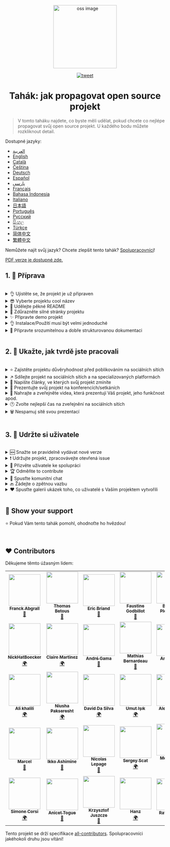 <p align="center">
    <img alt="oss image" src="./imgs/zoss-logo.svg" height="200px" width="200px">
</p>

<p align="center">
  <a href="https://twitter.com/intent/tweet?text=How%20to%20promote%20your%20open-source%20projects%20@ZenikaOSS&url=https://github.com/zenika-open-source/open-source-promotion-cheat-sheet&hashtags=OpenSource,CheatSheet">
    <img alt="tweet" src="https://img.shields.io/twitter/url/https/twitter?label=Share%20on%20twitter&style=social" target="_blank" />
  </a>
</p>

<h1 align="center">Tahák: jak propagovat open source projekt</h1>

> V tomto taháku najdete, co byste měli udělat, pokud chcete co nejlépe propagovat svůj open source projekt. U každého bodu můžete rozkliknout detail.

Dostupné jazyky:

- &lrm;[العربية](./README-ar.md)
- [English](./README.md)
- [Català](./README-ca.md)
- [Čeština](./README-cs.md)
- [Deutsch](./README-de.md)
- [Español](./README-es.md)
- [پارسی](./README-fa.md)
- [Français](./README-fr.md)
- [Bahasa Indonesia](./README-id.md)
- [Italiano](./README-it.md)
- [日本語](./README-jp.md)
- [Português](./README-pt.md)
- [Русский](./README-ru.md)
- [සිංහල](./README-si.md)
- [Türkçe](./README-tr.md)
- [简体中文](./README-zh-cn.md)
- [繁體中文](./README-zh-tw.md)

Nemůžete najít svůj jazyk? Chcete zlepšit tento tahák? [Spolupracovníci](./CONTRIBUTING.md)!

[PDF verze je dostupné zde.](./pdf/cheat-sheet.pdf)

## 1. 🎢 Příprava

<br />

<details>
<summary>👌 Ujistěte se, že projekt je už připraven</summary>
<p>

> Aby projekt uživatele zaujal, musí být dostatečně stabilní s minimem životaschopných funkcí.

</p>
</details>

<details>
<summary>😎 Vyberte projektu cool název</summary>
<p>

> Vyberte takový název, který si uživatelé snadno zapamatují.

</p>
</details>

<details>
<summary>💅 Udělejte pěkné README</summary>
<p>

> README je první věc, které si návštěvníci všimnou. udělejte ho jednoduché, hezké a snadné na čtení. [Zde je seznam pěkných README](https://github.com/matiassingers/awesome-readme).

</p>
</details>

<details>
<summary>💪 Zdůrazněte silné stránky projektu</summary>
<p>

> Najděte silné stránky svého projektu a zajistěte, ať je návštěvníci vidí jako první.

</p>
</details>

<details>
<summary>✨ Připravte demo projekt</summary>
<p>

> Návštěvníci chtějí rychle pochopit účel projektu, jak funguje a jak ho použít. Nejlepší cestou je připravit demo. Může to být:
>
> - GIF animace ukazující jak projekt funguje
> - Odkaz na živé demo

</p>
</details>

<details>
<summary>👌 Instalace/Použití musí být velmi jednoduché</summary>
<p>

> Pokud nebude projekt user-friendly, pravděpodobně přijdete o návštěvníky.

</p>
</details>

<details>
<summary>📘 Připravte srozumitelnou a dobře strukturovanou dokumentaci</summary>
<p>

> Vytvoření dobré dokumentace je pravděpodobně ten nejdůležitější krok. Pokud máte malou dokumentaci, stačí, když bude v README. V opačném případě by bylo dobré ji mít jako sólo stránku. Některé open source projekty, jako [vuepress](https://v1.vuepress.vuejs.org) Vám mohou snadno pomoci s vytvořením srozumitelné dokumentace.

 </p>
</details>

<br />

## 2. 📢 Ukažte, jak tvrdě jste pracovali

<br />

<details>
<summary>⭐ Zajistěte projektu důvěryhodnost před poblikováním na sociálních sítích</summary>
<p>

> Většína návštěvníků si před zvažováním použití zkontroluje počet hvězdiček projektu. I minimum hvězdiček udělá Váš projekt důvěryhodnější než žádné hvězdičky. Proto byste měli požádat své známé, aby podpořili Váš projekt ještě dřív, než s ním půjdete na veřejnost.

</p>
</details>

<details>
<summary>↗️ Sdílejte projekt na sociálních sítích a na specializovaných platformách</summary>
<p>

> Řekněte světu o svém skvělém výtvoru! Možné sociální sítě a specializované platformy:
>
> - [Twitter](https://twitter.com)
> - [Linkedin](https://www.linkedin.com/)
> - [Facebook](https://www.facebook.com/)
> - [Reddit](https://www.reddit.com/)
> - [Dev.to](https://dev.to/)
> - [Lobsters](https://lobste.rs/)
> - [Hacker News](https://news.ycombinator.com/)
> - [Product Hunt](https://www.producthunt.com/)
> - [Beta page](https://betapage.co/)
> - [Human Coders](https://news.humancoders.com/)

</p>
</details>

<details>
<summary>📃 Napište články, ve kterých svůj projekt zmíníte</summary>
<p>

> Napište články o svém projektu. Účelem může být technické řešení, které jste použili, popis, jak váš projekt funguje, problémy, se kterými jste se setkali a podobně. Uveřejněte na stránkách:
>
> - [medium](https://medium.com/)
> - [dev.to](https://dev.to/)

</p>
</details>

<details>
<summary>🎤 Prezentujte svůj projekt na konferencích/setkáních</summary>
<p>

> Dobrý způsob, jak zvýšit povědomí o Vašem projektu, je prezentace na konferencích nebo setkáních.

</p>
</details>

<details>
<summary>🎥 Nahrajte a zveřejněte videa, která prezentují Váš projekt, jeho funkčnost apod.</summary>
<p>

> Nahrávání videí není snadné. Ale je to asi ta nejefektivnější cesta, jak proslavit svůj projekt.

</p>
</details>

<details>
<summary>🕐 Zvolte nejlepší čas na zveřejnění na sociálních sítích</summary>
<p>

> Nezveřejňujte během prázdnin nebo o víkendu. Obvykle je je nejlepší čas ke zveřejnění uprostřed týdne.

</p>
</details>

<details>
<summary>🗑 Nespamuj sítě svou prezentací</summary>
<p>

> Nezveřejňuj dvakrát na stejné síti. Bylo by to považováno za spam a by byla pro projekt špatná reklama.

</p>
</details>

<br />

## 3. 🤝 Udržte si uživatele

<br />

<details>
<summary>🆕 Snažte se pravidelně vydávat nové verze</summary>
<p>

> Udržujte a vylepšujte svůj projekt novými verzemi. Nezapomínejte na changelog.

</p>
</details>

<details>
<summary>❗ Udržujte projekt, zpracovávejte otevřená issue</summary>
<p>

> Nenechávejte otevřená issue bez odpovědi. Buďte milí na lidi, kteří věnovali čas na vytvoření issue. 😉

</p>
</details>

<details>
<summary>🙏 Přizvěte uživatele ke spolupráci</summary>
<p>

> Zdravý projekt je projekt s komunitou a spolupracovníky. Ukažte uživatelům, že potřebuje pomoct. Otagujte projekt `contribution welcome` nebo `good first issue`. [Github labels](https://help.github.com/en/articles/about-labels).

</p>
</details>

<details>
<summary>🏆 Odměňte to contribute</summary>
<p>

> Buďte milí na lidi, kteří Vám pomohli! Některé open source projekty (jako například [gatsby](https://github.com/gatsbyjs/gatsby)) odměňují spolupracovníky. Pokud si to nemůžete dovolit, zveřejněte (na twitteru nebo jiné platformě) informace o spolupráci a autorovi ([Příklad veřejného poděkování](https://twitter.com/FranckAbgrall/status/1139470547492978688)). V README vytvořte sekci `Contributors` a veřejně jim poděkujte nebo je přidejte do své dokumentace či stránky. Pár příkladů:
>
> - [vuepress (contributors README section)](https://github.com/vuejs/vuepress#code-contributors)
> - [Rythm.js (random highlighted contributor on demo page)](https://okazari.github.io/Rythm.js/)

</p>
</details>

<details>
<summary>💬 Spusťte komunitní chat</summary>
<p>

> Github issues nejsou vždy nejlepší cestou pro komunikaci s uživateli. Pokud je to nutné, můžete využít nějakou diskuzní platformu, jako:
>
> - [Discord](https://discord.com)
> - [Slack](https://slack.com)
> - [Gitter](https://gitter.im/)

</p>
</details>

<details>
<summary>🔙 Žádejte o zpětnou vazbu</summary>
<p>

> Zpětná vazba od uživatelů je nejlepším způsobem ke zlepšení projektu. Pravděpodobně mají vylepšení a nápady, které Váš projekt vylepší.

</p>
</details>

<details>
<summary>❤️ Spusťte galerii ukázek toho, co uživatelé s Vaším projektem vytvořili</summary>
<p>

> Návštěvníci budou věřit projektu, pokud uvidí konkrétní případy použití, úspěšné příběhy apod. [Vuepress gallery](https://vuepress.gallery/).

</p>
</details>

<br />

## 🙏 Show your support

⭐️ Pokud Vám tento tahák pomohl, ohodnoťte ho hvězdou!

<br />

## ❤️ Contributors

Děkujeme těmto úžasným lidem:

<!-- ALL-CONTRIBUTORS-LIST:START - Do not remove or modify this section -->
<!-- prettier-ignore-start -->
<!-- markdownlint-disable -->
<table>
  <tr>
    <td align="center"><a href="https://www.franck-abgrall.me/"><img src="https://avatars3.githubusercontent.com/u/9840435?v=4?s=100" width="100px;" alt=""/><br /><sub><b>Franck Abgrall</b></sub></a><br /><a href="https://github.com/zenika-open-source/promote-open-source-project/commits?author=kefranabg" title="Documentation">📖</a></td>
    <td align="center"><a href="https://github.com/tbetous"><img src="https://avatars3.githubusercontent.com/u/4435536?v=4?s=100" width="100px;" alt=""/><br /><sub><b>Thomas Betous</b></sub></a><br /><a href="https://github.com/zenika-open-source/promote-open-source-project/commits?author=tbetous" title="Documentation">📖</a></td>
    <td align="center"><a href="https://github.com/ebriand"><img src="https://avatars1.githubusercontent.com/u/1011902?v=4?s=100" width="100px;" alt=""/><br /><sub><b>Eric Briand</b></sub></a><br /><a href="https://github.com/zenika-open-source/promote-open-source-project/commits?author=ebriand" title="Documentation">📖</a></td>
    <td align="center"><a href="https://github.com/FaustineG"><img src="https://avatars.githubusercontent.com/u/27639429?v=4?s=100" width="100px;" alt=""/><br /><sub><b>Faustine Godbillot</b></sub></a><br /><a href="https://github.com/zenika-open-source/promote-open-source-project/commits?author=FaustineG" title="Documentation">📖</a></td>
    <td align="center"><a href="https://myvirtualstorybook.com/"><img src="https://avatars1.githubusercontent.com/u/5747538?v=4?s=100" width="100px;" alt=""/><br /><sub><b>Benjamin Plouzennec</b></sub></a><br /><a href="https://github.com/zenika-open-source/promote-open-source-project/commits?author=Okazari" title="Documentation">📖</a></td>
    <td align="center"><a href="https://github.com/Zenigata"><img src="https://avatars1.githubusercontent.com/u/1022393?v=4?s=100" width="100px;" alt=""/><br /><sub><b>Johan Bonneau</b></sub></a><br /><a href="https://github.com/zenika-open-source/promote-open-source-project/commits?author=Zenigata" title="Documentation">📖</a></td>
    <td align="center"><a href="https://github.com/bpetetot"><img src="https://avatars3.githubusercontent.com/u/516360?v=4?s=100" width="100px;" alt=""/><br /><sub><b>Benjamin Petetot</b></sub></a><br /><a href="https://github.com/zenika-open-source/promote-open-source-project/commits?author=bpetetot" title="Documentation">📖</a></td>
  </tr>
  <tr>
    <td align="center"><a href="https://nick-hat-boecker.de"><img src="https://avatars0.githubusercontent.com/u/8366071?v=4?s=100" width="100px;" alt=""/><br /><sub><b>NickHatBoecker</b></sub></a><br /><a href="#translation-NickHatBoecker" title="Translation">🌍</a></td>
    <td align="center"><a href="https://github.com/Claire"><img src="https://avatars2.githubusercontent.com/u/5114096?v=4?s=100" width="100px;" alt=""/><br /><sub><b>Claire Martinez</b></sub></a><br /><a href="#translation-claire" title="Translation">🌍</a></td>
    <td align="center"><a href="https://hazeforum.com/"><img src="https://avatars2.githubusercontent.com/u/31011359?v=4?s=100" width="100px;" alt=""/><br /><sub><b>André Gama</b></sub></a><br /><a href="https://github.com/zenika-open-source/promote-open-source-project/commits?author=andregamma" title="Documentation">📖</a></td>
    <td align="center"><a href="https://github.com/mbernardeau"><img src="https://avatars0.githubusercontent.com/u/7049049?v=4?s=100" width="100px;" alt=""/><br /><sub><b>Mathias Bernardeau</b></sub></a><br /><a href="https://github.com/zenika-open-source/promote-open-source-project/commits?author=mbernardeau" title="Documentation">📖</a></td>
    <td align="center"><a href="https://github.com/Antoineoili"><img src="https://avatars1.githubusercontent.com/u/50737365?v=4?s=100" width="100px;" alt=""/><br /><sub><b>Antoine Oili</b></sub></a><br /><a href="https://github.com/zenika-open-source/promote-open-source-project/commits?author=Antoineoili" title="Documentation">📖</a></td>
    <td align="center"><a href="https://twitter.com/dev_oswld"><img src="https://avatars1.githubusercontent.com/u/40254158?v=4?s=100" width="100px;" alt=""/><br /><sub><b>Oswld TC</b></sub></a><br /><a href="#translation-dev-oswld" title="Translation">🌍</a></td>
    <td align="center"><a href="https://yizhiyue.me"><img src="https://avatars3.githubusercontent.com/u/8545277?v=4?s=100" width="100px;" alt=""/><br /><sub><b>Zhiyue Yi</b></sub></a><br /><a href="#translation-ZhiyueYi" title="Translation">🌍</a></td>
  </tr>
  <tr>
    <td align="center"><a href="https://github.com/aliruss"><img src="https://avatars3.githubusercontent.com/u/32896351?v=4?s=100" width="100px;" alt=""/><br /><sub><b>Ali khalili</b></sub></a><br /><a href="#translation-aliruss" title="Translation">🌍</a></td>
    <td align="center"><a href="https://pakseresht.eu/"><img src="https://avatars3.githubusercontent.com/u/9018054?v=4?s=100" width="100px;" alt=""/><br /><sub><b>Niusha Pakseresht</b></sub></a><br /><a href="#translation-niusha-paks" title="Translation">🌍</a></td>
    <td align="center"><a href="https://github.com/david-dasilva"><img src="https://avatars1.githubusercontent.com/u/372391?v=4?s=100" width="100px;" alt=""/><br /><sub><b>David Da Silva</b></sub></a><br /><a href="#translation-david-dasilva" title="Translation">🌍</a></td>
    <td align="center"><a href="http://umuts.info"><img src="https://avatars2.githubusercontent.com/u/3245166?v=4?s=100" width="100px;" alt=""/><br /><sub><b>Umut Işık</b></sub></a><br /><a href="#translation-umutphp" title="Translation">🌍</a></td>
    <td align="center"><a href="https://github.com/alextremp"><img src="https://avatars0.githubusercontent.com/u/20399660?v=4?s=100" width="100px;" alt=""/><br /><sub><b>Alex Castells</b></sub></a><br /><a href="#translation-alextremp" title="Translation">🌍</a></td>
    <td align="center"><a href="https://kojikoji.ga"><img src="https://avatars0.githubusercontent.com/u/474225?v=4?s=100" width="100px;" alt=""/><br /><sub><b>Koji</b></sub></a><br /><a href="#translation-koji" title="Translation">🌍</a></td>
    <td align="center"><a href="https://github.com/MasterBrian99"><img src="https://avatars0.githubusercontent.com/u/37585474?v=4?s=100" width="100px;" alt=""/><br /><sub><b>pasindu p konghawaththa</b></sub></a><br /><a href="#translation-MasterBrian99" title="Translation">🌍</a></td>
  </tr>
  <tr>
    <td align="center"><a href="http://adsoleware.com/"><img src="https://avatars.githubusercontent.com/u/40896559?v=4?s=100" width="100px;" alt=""/><br /><sub><b>Marcel</b></sub></a><br /><a href="https://github.com/zenika-open-source/promote-open-source-project/commits?author=hackthedev" title="Documentation">📖</a></td>
    <td align="center"><a href="https://bandism.net/"><img src="https://avatars.githubusercontent.com/u/22633385?v=4?s=100" width="100px;" alt=""/><br /><sub><b>Ikko Ashimine</b></sub></a><br /><a href="https://github.com/zenika-open-source/promote-open-source-project/commits?author=eltociear" title="Documentation">📖</a></td>
    <td align="center"><a href="https://github.com/nlepage"><img src="https://avatars.githubusercontent.com/u/19571875?v=4?s=100" width="100px;" alt=""/><br /><sub><b>Nicolas Lepage</b></sub></a><br /><a href="#maintenance-nlepage" title="Maintenance">🚧</a></td>
    <td align="center"><a href="https://github.com/sergey-scat"><img src="https://avatars.githubusercontent.com/u/31442538?v=4?s=100" width="100px;" alt=""/><br /><sub><b>Sergey Scat</b></sub></a><br /><a href="#translation-sergey-scat" title="Translation">🌍</a></td>
    <td align="center"><a href="https://github.com/JustE3saR"><img src="https://avatars.githubusercontent.com/u/62352949?v=4?s=100" width="100px;" alt=""/><br /><sub><b>Mohammed Taha</b></sub></a><br /><a href="#translation-JustE3saR" title="Translation">🌍</a></td>
    <td align="center"><a href="https://github.com/Tazminia"><img src="https://avatars.githubusercontent.com/u/41241424?v=4?s=100" width="100px;" alt=""/><br /><sub><b>T. JEGHAM</b></sub></a><br /><a href="https://github.com/zenika-open-source/promote-open-source-project/pulls?q=is%3Apr+reviewed-by%3ATazminia" title="Reviewed Pull Requests">👀</a></td>
    <td align="center"><a href="https://github.com/Tarektouati"><img src="https://avatars.githubusercontent.com/u/19335073?v=4?s=100" width="100px;" alt=""/><br /><sub><b>Tarek Touati</b></sub></a><br /><a href="https://github.com/zenika-open-source/promote-open-source-project/pulls?q=is%3Apr+reviewed-by%3ATarektouati" title="Reviewed Pull Requests">👀</a></td>
  </tr>
  <tr>
    <td align="center"><a href="https://github.com/simonecorsi"><img src="https://avatars.githubusercontent.com/u/5617452?v=4?s=100" width="100px;" alt=""/><br /><sub><b>Simone Corsi</b></sub></a><br /><a href="#translation-simonecorsi" title="Translation">🌍</a></td>
    <td align="center"><a href="https://github.com/atogue"><img src="https://avatars.githubusercontent.com/u/5642182?v=4?s=100" width="100px;" alt=""/><br /><sub><b>Anicet Togue</b></sub></a><br /><a href="https://github.com/zenika-open-source/promote-open-source-project/pulls?q=is%3Apr+reviewed-by%3Aatogue" title="Reviewed Pull Requests">👀</a></td>
    <td align="center"><a href="https://www.linkedin.com/in/krzysztof-juszcze-01b395118/"><img src="https://avatars.githubusercontent.com/u/17763895?v=4?s=100" width="100px;" alt=""/><br /><sub><b>Krzysztof Juszcze</b></sub></a><br /><a href="https://github.com/zenika-open-source/promote-open-source-project/commits?author=Gerappa92" title="Documentation">📖</a></td>
    <td align="center"><a href="https://godot.id/"><img src="https://avatars.githubusercontent.com/u/40712686?v=4?s=100" width="100px;" alt=""/><br /><sub><b>Hanz</b></sub></a><br /><a href="#translation-HanzCEO" title="Translation">🌍</a></td>
    <td align="center"><a href="https://github.com/RSurya99"><img src="https://avatars.githubusercontent.com/u/73375663?v=4?s=100" width="100px;" alt=""/><br /><sub><b>Rafli Surya P</b></sub></a><br /><a href="https://github.com/zenika-open-source/promote-open-source-project/commits?author=RSurya99" title="Documentation">📖</a></td>
  </tr>
</table>

<!-- markdownlint-restore -->
<!-- prettier-ignore-end -->

<!-- ALL-CONTRIBUTORS-LIST:END -->

Tento projekt se drží specifikace [all-contributors](https://github.com/all-contributors/all-contributors). Spolupracovníci jakéhokoli druhu jsou vítáni!
